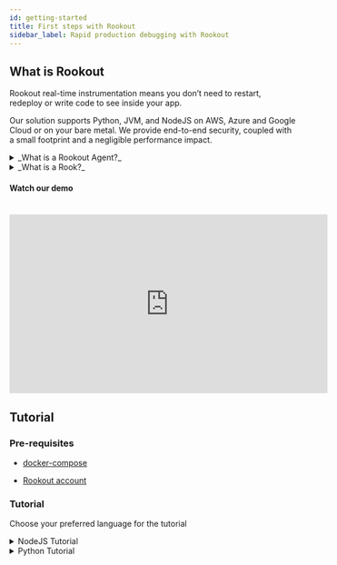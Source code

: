 ```yaml
---
id: getting-started
title: First steps with Rookout
sidebar_label: Rapid production debugging with Rookout
---
```


## What is Rookout

Rookout real-time instrumentation means you don’t need to restart, redeploy or write code to see inside your app.

Our solution supports Python, JVM, and NodeJS on AWS, Azure and Google Cloud or on your bare metal. We provide
end-to-end security, coupled with a small footprint and a negligible performance impact.

<details>
<summary>_What is a Rookout Agent?_</summary>
<p>
The Rookout agent provides local orchestration of data collection as well as basic ETL functionality.
It allows loading the data into local targets such as file system and elasticsearch.

The Agent can be either installed directly onto a systemd compatible OS, as a Docker container (recommended)
or as a service hosted by Rookout, connecting to the agent remotely.

For more information about the Agent see [Agent Overview](agent.md)
</p>
</details>

<details>
<summary>_What is a Rook?_</summary>
<p>
Rooks are the component that allows you to collect data directly from a running application.  
A Rook is a dependency that is loaded directly from your application as any other library.  

For more information about Rooks see [Rooks Overview](rooks-index.md)
</p>
</details>

#### Watch our demo

<iframe style="margin: 20px 0 0 0" width="560" height="315" src="https://www.youtube.com/embed/qTdpOC92DBI?rel=0" frameborder="0" allow="autoplay; encrypted-media" allowfullscreen></iframe>

## Tutorial

### Pre-requisites

- [docker-compose](https://docs.docker.com/compose/install/)

- [Rookout account](https://www.rookout.com/join-our-early-adopters-plan/)


### Tutorial

Choose your preferred language for the tutorial

<details>
<summary>NodeJS Tutorial</summary>
<p>

1. Clone our [GitHub repo](https://github.com/Rookout/tutorial-nodejs) to your local computer and run it.
    ```bash
    git clone https://github.com/Rookout/tutorial-nodejs
    export ROOKOUT_TOKEN=<Your-Token>
    cd tutorial-nodejs
    docker-compose up
    ```
    <details>
    <summary>_I don't want to use docker_</summary>
    ```bash
    git clone https://github.com/Rookout/tutorial-nodejs
    export ROOKOUT_TOKEN=<Your-Token>
    cd tutorial-nodejs
    make -j run-prod
    ```
    </details>

2. Go to [https://app.rookout.com/](https://app.rookout.com/) and **Log In**
3. Add the source code according to the instructions using the left pane **Source View**
    <details>
    <summary>_More details_</summary>
    <p>
    
    #### Adding source code
    
    - Click on Add source
    - Choose source control
        - Github
            1. Click on Connect
            1. Authorize O-Auth
            1. Fill `Repository Owner`
            1. Click `Repository` and choose from the dropdown menu
            1. Click Next
            1. Choose the desired branch
            1. Click View Repository
        - Local FileSystem - Server
            1. Click on Setup Server
            1. Choose a supported HTTP Server (Node.js)
            1. Leave the default port `8000` or choose your own
            1. Run your local server e.g. `simple-https -p 8000` in the right directory
            1. Click on Connect to Server
    </p>
    </details>
    
    
4. Open the file `src/handlers/homePage.js`
<details>
    <summary>_View file tree_</summary>
    <p>
    ```
    src/
    ├── handlers
    │   └── homePage.js
    ├── routes
    ├── services
    ├── static
    ├── templates
    └── utils
    ```
    </p>
</details>

5. Add a _Dumpframe_ rule next to line number 5 by clicking next the the line number in the file viewer
![Dumpframe Rule](/img/screenshots/getting_started_6.png)
6. Looking at the right-hand pane **Rules**, you will see the rule you added, on what line you added it and it should be 
<span style="color: #73CD1F;">**GREEN**</span>, meaning everything is communicating correctly.
![Valid Rule](/img/screenshots/getting_started_7.png)
    - If this is not the case, [click here](troubleshooting-rules.md) to see how to fix that
7. Go the the app webpage [http://localhost:4000/](http://localhost:4000/) in order to trigger the rule
8. Check the bottom pane **Messages** and you'll see the dumpframe you just added, as it was triggered by the handler of the web page when you accessed it
![Message pane](/img/screenshots/getting_started_9.png)

## Bug Hunt

Great! You're now ready to start debugging, let's start by having some fun with our 
[bug hunt](tutorials-bughunt-node.md) - follow instructions to try out some basic use cases.

</p>
</details>


<details>
    <summary>Python Tutorial</summary>
    <p>

1. Clone our [GitHub repo](https://github.com/Rookout/tutorial-python) to your local computer and run it.
```bash
git clone https://github.com/Rookout/tutorial-python
export ROOKOUT_TOKEN=<Your-Token> # set if your'e on Windows
cd tutorial-python
docker-compose up
```

2. Go to [https://app.rookout.com/](https://app.rookout.com/) and **Log In**
3. Add the source code according to the instructions using the left pane **Source View**
    <details>
    <summary>_More details_</summary>
    <p>
    
    #### Adding source code
    
    - Click on Add source
    - Choose source control
        - Github
            1. Authorize Github Account
            1. Fill `Repository Owner` with `"Rookout"`
            1. Fill `Repository` with ``tutorial-python``
            1. Click Next
            1. Click View Repository
    </p>
    </details>
    
    
4. Open the file `app.py`

5. Add a _Dumpframe_ rule next to line number 74 by clicking next the the line number in the file viewer
![Dumpframe Rule](/img/screenshots/getting_started_5.png)
6. Looking at the right-hand pane **Rules**, you will see the rule you added, on what line you added it and it should be 
<span style="color: #73CD1F;">**GREEN**</span>, meaning everything is communicating correctly.
![Valid Rule](/img/screenshots/getting_started_4.png)
    - If this is not the case, [click here](troubleshooting-rules.md) to see how to fix that
7. Go the the app webpage [http://localhost:5000/](http://localhost:5000/) and add a todo in order to trigger the rule
8. Check the bottom pane **Messages** and you'll see the dumpframe you just added, as it was triggered by the handler of the web api when you added a todo
![Message pane](/img/screenshots/getting_started_3.png)

## Bug Hunt

Great! You're now ready to start debugging, let's start by having some fun with our 
**[bug hunt](tutorials-bughunt-python.md)** - follow instructions to try out some basic use cases.
    </p>
</details>
